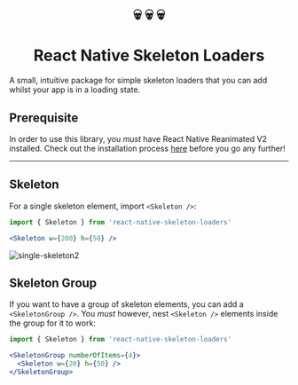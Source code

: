 <h1 align="center">
💀 💀 💀
</h1>
<h1 align="center">
React Native Skeleton Loaders
</h1>

A small, intuitive package for simple skeleton loaders that you can add whilst your app is in a loading state.

## Prerequisite

In order to use this library, you _must_ have React Native Reanimated V2 installed. Check out the installation process [here](https://docs.swmansion.com/react-native-reanimated/docs/fundamentals/installation) before you go any further!

---

## Skeleton

For a single skeleton element, import `<Skeleton />`:

```jsx
import { Skeleton } from 'react-native-skeleton-loaders'

<Skeleton w={200} h={50} />
```

![single-skeleton2](https://user-images.githubusercontent.com/20539827/211169732-e3d08e07-ffa4-49f2-af11-47c47e5f6d89.gif)


## Skeleton Group

If you want to have a group of skeleton elements, you can add a `<SkeletonGroup />`. You _must_ however, nest `<Skeleton />` elements inside the group for it to work:

```jsx
import { Skeleton } from 'react-native-skeleton-loaders'

<SkeletonGroup numberOfItems={4}>
  <Skeleton w={20} h={50} />
</SkeletonGroup>
```
